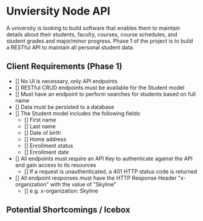 # Unviersity Node API
A university is looking to build software that enables them to maintain details about their students,
faculty, courses, course schedules, and student grades and major/minor progress.
Phase 1 of the project is to build a RESTful API to maintain all personal student data.

## Client Requirements (Phase 1)
- [] No UI is necessary, only API endpoints
- [] RESTful CRUD endpoints must be available for the Student model
- [] Must have an endpoint to perform searches for students based on full name
- [] Data must be persisted to a database 
- [] The Student model includes the following fields:
    - [] First name
    - [] Last name
    - [] Date of birth
    - [] Home address
    - [] Enrollment status
    - [] Enrollment date
- [] All endpoints must require an API Key to authenticate against the API and gain access to its resources
    - [] If a request is unauthenticated, a 401 HTTP status code is returned
- [] All endpoint responses must have the HTTP Response Header "x-organization" with the value of "Skyline"
    - [] e.g. x-organization: Skyline

## Potential Shortcomings / Icebox